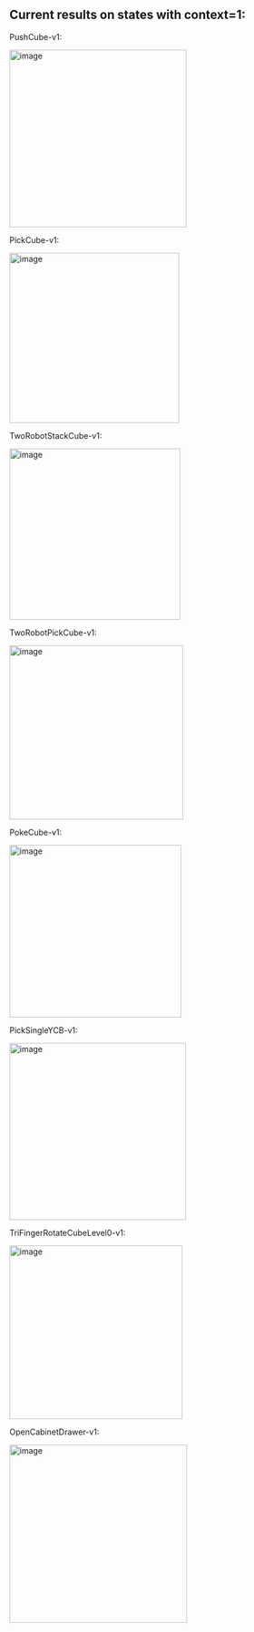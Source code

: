 ## Current results on states with context=1: 

PushCube-v1:

<img width="312" alt="image" src="https://github.com/user-attachments/assets/431fd1e9-8066-4afd-b244-6f38ea999ae2" />


PickCube-v1:

<img width="299" alt="image" src="https://github.com/user-attachments/assets/2767d3c0-de25-4abf-b43c-5ab5c8334771" />


TwoRobotStackCube-v1:

<img width="301" alt="image" src="https://github.com/user-attachments/assets/f9766dd7-765b-4162-a1a5-b65c4d8eee50" />

TwoRobotPickCube-v1:

<img width="306" alt="image" src="https://github.com/user-attachments/assets/1d215dcc-368f-45c3-8ac4-852064bf7f07" />


PokeCube-v1:

<img width="303" alt="image" src="https://github.com/user-attachments/assets/aa63a9f5-8fc4-4863-9a10-c2e6b2a184ac" />

PickSingleYCB-v1:

<img width="311" alt="image" src="https://github.com/user-attachments/assets/123178af-50fd-4e9f-a241-c8159ec3a4f3" />

TriFingerRotateCubeLevel0-v1:

<img width="305" alt="image" src="https://github.com/user-attachments/assets/cc22a18b-994b-42d0-abd2-46c94e0bb2e7" />

OpenCabinetDrawer-v1:

<img width="313" alt="image" src="https://github.com/user-attachments/assets/618e2dc3-be7f-4d28-ac38-b675195b79f0" />

